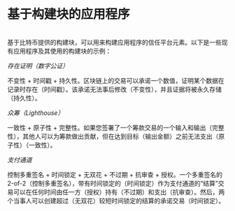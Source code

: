 # 基于构建块的应用程序

\
基于比特币提供的构建块，可以用来构建应用程序的信任平台元素。以下是一些现有应用程序及其使用的构建块的示例：

_存在证明（数字公证）_&#x20;

&#x20;        不变性 + 时间戳 + 持久性。区块链上的交易可以承诺一个数值，证明某个数据在记录时存在（时间戳）。该承诺无法事后修改（不变性），并且证据将被永久存储（持久性）。

_众筹（Lighthouse）_&#x20;

&#x20;         一致性 + 原子性 + 完整性。如果您签署了一个筹款交易的一个输入和输出（完整性），其他人可以为筹款做出贡献，但在达到目标（输出金额）之前无法支出（原子性）（一致性）。

_支付通道_&#x20;

&#x20;         控制多重签名 + 时间锁定 + 无双花 + 不过期 + 抗审查 + 授权。一个多重签名的2-of-2（控制多重签名），带有时间锁定的（时间锁定）作为支付通道的“结算”交易可以在任何时间由任一方（授权）持有（不过期）和支出（抗审查）。然后，两个当事人可以创建超过（无双花）较短时间锁定的结算的承诺交易（时间锁定）。
